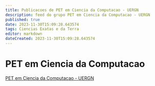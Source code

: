 ```yaml
---
title: Publicacoes de PET em Ciencia da Computacao - UERGN 
description: feed do grupo PET em Ciencia da Computacao - UERGN
published: true
date: 2023-11-30T15:09:28.643574
tags: Ciencias Exatas e da Terra
editor: markdown
dateCreated: 2023-11-30T15:09:28.643574
---
```


# PET em Ciencia da Computacao
[PET em Ciencia da Computacao - UERGN](/grupo/100PETemCienciadaComputacaoUERGN.md)